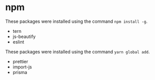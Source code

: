# npm

These packages were installed using the command `npm install -g`.

- tern
- js-beautify
- eslint

These packages were installed using the command `yarn global add`.

- prettier
- import-js
- prisma
